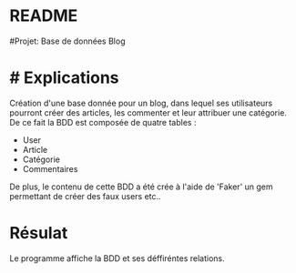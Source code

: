# README

#Projet: Base de données Blog

# # Explications 
Création d'une base donnée pour un blog, dans lequel ses utilisateurs pourront créer des articles, les commenter et leur attribuer une catégorie.
De ce fait la BDD est composée de quatre tables :
* User
* Article 
* Catégorie
* Commentaires

De plus, le contenu de cette BDD a été crée à  l'aide de 'Faker' un gem permettant de créer des faux users etc..

# Résulat
Le programme affiche la BDD et ses déffiréntes relations.

